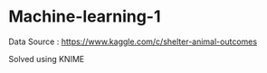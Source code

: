 # Machine-learning-1

Data Source : https://www.kaggle.com/c/shelter-animal-outcomes

Solved using KNIME
